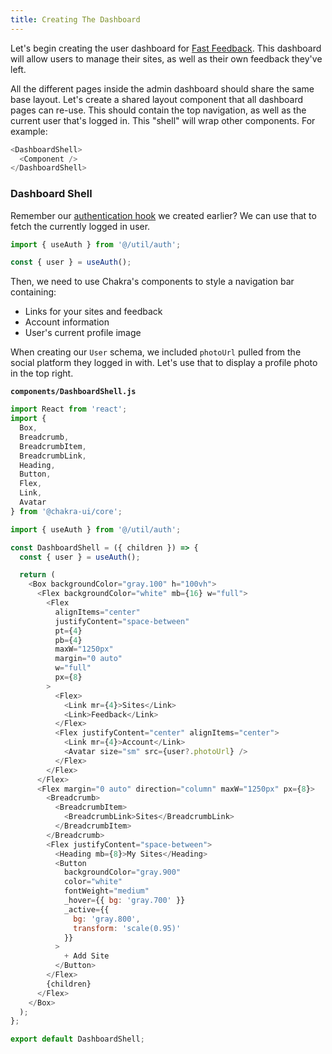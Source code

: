 ```yaml
---
title: Creating The Dashboard
---
```


Let's begin creating the user dashboard for [Fast Feedback](/product-overview). This dashboard will allow users to manage their sites, as well as their own feedback they've left.

All the different pages inside the admin dashboard should share the same base layout.
Let's create a shared layout component that all dashboard pages can re-use. This should contain the top navigation, as well as the current user that's logged in. This "shell" will wrap other components. For example:

```js
<DashboardShell>
  <Component />
</DashboardShell>
```

### Dashboard Shell

Remember our [authentication hook](/use-auth) we created earlier? We can use that to fetch the currently logged in user.

```js
import { useAuth } from '@/util/auth';

const { user } = useAuth();
```

Then, we need to use Chakra's components to style a navigation bar containing:

- Links for your sites and feedback
- Account information
- User's current profile image

When creating our `User` schema, we included `photoUrl` pulled from the social platform they logged in with. Let's use that to display a profile photo in the top right.

**`components/DashboardShell.js`**

```js
import React from 'react';
import {
  Box,
  Breadcrumb,
  BreadcrumbItem,
  BreadcrumbLink,
  Heading,
  Button,
  Flex,
  Link,
  Avatar
} from '@chakra-ui/core';

import { useAuth } from '@/util/auth';

const DashboardShell = ({ children }) => {
  const { user } = useAuth();

  return (
    <Box backgroundColor="gray.100" h="100vh">
      <Flex backgroundColor="white" mb={16} w="full">
        <Flex
          alignItems="center"
          justifyContent="space-between"
          pt={4}
          pb={4}
          maxW="1250px"
          margin="0 auto"
          w="full"
          px={8}
        >
          <Flex>
            <Link mr={4}>Sites</Link>
            <Link>Feedback</Link>
          </Flex>
          <Flex justifyContent="center" alignItems="center">
            <Link mr={4}>Account</Link>
            <Avatar size="sm" src={user?.photoUrl} />
          </Flex>
        </Flex>
      </Flex>
      <Flex margin="0 auto" direction="column" maxW="1250px" px={8}>
        <Breadcrumb>
          <BreadcrumbItem>
            <BreadcrumbLink>Sites</BreadcrumbLink>
          </BreadcrumbItem>
        </Breadcrumb>
        <Flex justifyContent="space-between">
          <Heading mb={8}>My Sites</Heading>
          <Button
            backgroundColor="gray.900"
            color="white"
            fontWeight="medium"
            _hover={{ bg: 'gray.700' }}
            _active={{
              bg: 'gray.800',
              transform: 'scale(0.95)'
            }}
          >
            + Add Site
          </Button>
        </Flex>
        {children}
      </Flex>
    </Box>
  );
};

export default DashboardShell;
```

<!-- ### Logged Out Users

What happens if a user tries to hit this route logged out? Right now, it wouldn't display anything. Let's improve that experience by redirecting unauthenticated users back to the home page.

```js
``` -->
